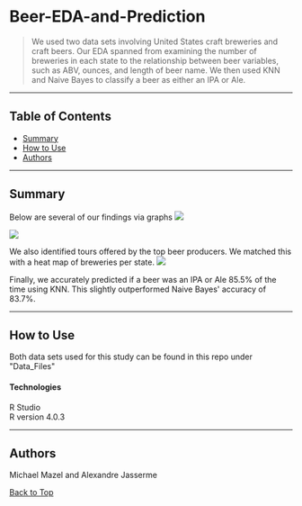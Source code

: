 <a name="BackToTop"></a>

# Beer-EDA-and-Prediction

>We used two data sets involving United States craft breweries and craft beers. Our EDA spanned from examining the number of breweries in each state to the relationship between beer variables, such as ABV, ounces, and length of beer name. We then used KNN and Naive Bayes to classify a beer as either an IPA or Ale.

---

## Table of Contents
- [Summary](#Summary)
- [How to Use](#HowtoUse)
- [Authors](#Authors)

---

<a name="Summary"></a>

## Summary
Below are several of our findings via graphs
![](https://github.com/MichaelMazel/Beer-EDA-and-Prediction/blob/main/EDA-and-Prediction_files/figure-gfm/unnamed-chunk-6-1.png?raw=true)

![](https://github.com/MichaelMazel/Beer-EDA-and-Prediction/blob/main/EDA-and-Prediction_files/figure-gfm/unnamed-chunk-26-1.png?raw=true)


We also identified tours offered by the top beer producers. We matched this with a heat map of breweries per state.
![](https://github.com/MichaelMazel/Beer-EDA-and-Prediction/blob/main/EDA-and-Prediction_files/figure-gfm/unnamed-chunk-38-1.png?raw=true)



Finally, we accurately predicted if a beer was an IPA or Ale 85.5% of the time using KNN. This slightly outperformed Naive Bayes' accuracy of 83.7%.



---

<a name="HowtoUse"></a>

## How to Use
Both data sets used for this study can be found in this repo under "Data_Files"

#### Technologies
R Studio  
R version 4.0.3

---

<a name="Authors"></a>

## Authors
Michael Mazel and Alexandre Jasserme


[Back to Top](#BackToTop)